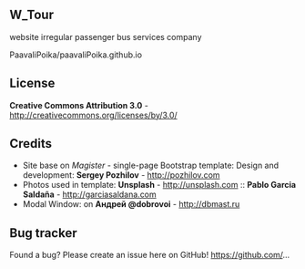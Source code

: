 W_Tour
------
website irregular passenger bus services company 

PaavaliPoika/paavaliPoika.github.io


License
-------
**Creative Commons Attribution 3.0** - http://creativecommons.org/licenses/by/3.0/


Credits
-------
* Site base on *Magister* - single-page Bootstrap template: Design and development: **Sergey Pozhilov** - http://pozhilov.com
* Photos used in template: **Unsplash** - http://unsplash.com :: **Pablo Garcia Saldaña** - http://garciasaldana.com
* Modal Window:  on **Андрей @dobrovoi** - http://dbmast.ru

Bug tracker
-----------
Found a bug? Please create an issue here on GitHub! 
https://github.com/...